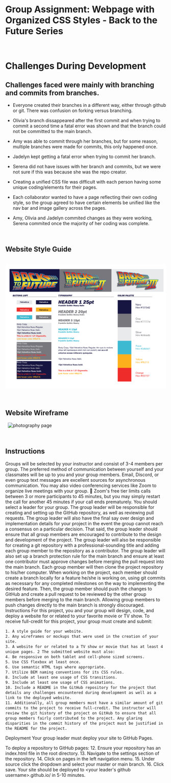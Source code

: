 # Group Assignment: Webpage with Organized CSS Styles - Back to the Future Series

&nbsp;
# Challenges During Development

## Challenges faced were mainly with branching and commits from branches. 

* Everyone created their branches in a different way, either through github or git. There was confusion on forking versus branching.

* Olivia's branch dissappeared after the first commit and when trying to commit a second time a fatal error was shown and that the branch could not be committed to the main branch. 

* Amy was able to commit through her branches, but for some reason, multiple branches were made for commits, this only happened once.

* Jadelyn kept getting a fatal error when trying to commit her branch.

* Serena did not have issues with her branch and commits, but we were not sure if this was because she was the repo creator.

* Creating a unified CSS file was difficult with each person having some unique coding/elements for their pages.

* Each collaborator wanted to have a page reflecting their own coding style, so the group agreed to have certain elements be unified like the nav bar and image gallery across the pages.

* Amy, Olivia and Jadelyn commited changes as they were working, Serena commited once the  majority of her coding was complete.

&nbsp;
## Website Style Guide

&nbsp;
![photography page](photos/styleguide.png)

&nbsp;
## Website Wireframe

&nbsp;
![photography page](URL/wireframe.jpg)

&nbsp;
## Instructions
Groups will be selected by your instructor and consist of 3-4 members per group. The preferred method of communication between yourself and your classmates will be up to you and your group members. Email, Discord, or even group text messages are excellent sources for asynchronous communication. You may also video conferencing services like Zoom to organize live meetings with your group.  Zoom's free tier limits calls between 3 or more participants to 45 minutes, but you may simply restart the call for another 45 minutes if your call ends prematurely. You should select a leader for your group. The group leader will be responsible for creating and setting up the GitHub repository, as well as reviewing pull requests. The group leader will also have the final say over design and implementation details for your project in the event the group cannot reach a consensus on a particular decision. That said, the group leader should ensure that all group members are encouraged to contribute to the design and development of the project. The group leader will also be responsible for creating a git repository with a professional-sounding title and adding each group member to the repository as a contributor. The group leader will also set up a branch protection rule for the main branch and ensure at least one contributor must approve changes before merging the pull request into the main branch. Each group member will then clone the project repository to his/her computer. When working on the project, each member should create a branch locally for a feature he/she is working on, using git commits as necessary for any completed milestones on the way to implementing the desired feature. Then, the group member should push the changes to GitHub and create a pull request to be reviewed by the other group members before merging to the main branch. Allowing group members to push changes directly to the main branch is strongly discouraged. Instructions For this project, you and your group will design, code, and deploy a website for or related to your favorite movie or TV show. To receive full-credit for this project, your group must create and submit:

    1. A style guide for your website.
    2. Any wireframes or mockups that were used in the creation of your site.
    3. A website for or related to a TV show or movie that has at least 4 unique pages. 2 The submitted website must also:
    4. Be responsive on both tablet and cell-phone sized screens.
    5. Use CSS flexbox at least once.
    6. Use semantic HTML tags where appropriate.
    7. Utilize BEM naming conventions for its CSS rules.
    8. Include at least one usage of CSS transitions.
    9. Include at least one usage of CSS animations.
    10. Include a README in the GitHub repository for the project that details any challenges encountered during development as well as a link to the deployed website. 
    11. Additionally, all group members must have a similar amount of git commits to the project to receive full-credit. The instructor will review the git history of the project on GitHub to ensure that all group members fairly contributed to the project. Any glaring disparities in the commit history of the project must be justified in the README for the project. 

Deployment 
Your group leader must deploy your site to GitHub Pages. 

To deploy a repository to GitHub pages:
    12. Ensure your repository has an index.html file in the root directory.
    13. Navigate to the settings section of the repository.
    14. Click on pages in the left navigation menu.
    15. Under source click the dropdown and select your master or main branch.
    16. Click save. Your site should be deployed to <your leader's github username>.github.io/ in 5-10 minutes.
